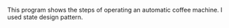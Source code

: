 This program shows the steps of operating an automatic coffee machine. I used state design pattern.
